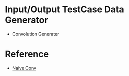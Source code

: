 # Input/Output TestCase Data Generator
* Convolution Generater


# Reference
* [Naive Conv](https://ndb796.tistory.com/651)